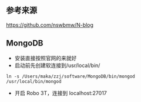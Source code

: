 ## 参考来源
https://github.com/nswbmw/N-blog

## MongoDB
* 安装直接按照官网的来就好
* 启动前先创建软连接到/usr/local/bin/

```
ln -s /Users/maka/zzj/software/MongoDB/bin/mongod /usr/local/bin/mongod
```

* 开启 Robo 3T，连接到 localhost:27017
